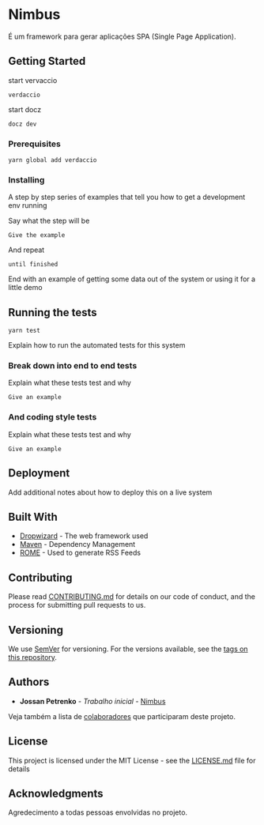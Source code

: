 # Nimbus

É um framework para gerar aplicações SPA (Single Page Application).

## Getting Started

start vervaccio
```
verdaccio
```

start docz
```
docz dev
```

### Prerequisites


```
yarn global add verdaccio
```

### Installing

A step by step series of examples that tell you how to get a development env running

Say what the step will be

```
Give the example
```

And repeat

```
until finished
```

End with an example of getting some data out of the system or using it for a little demo

## Running the tests
```
yarn test
```

Explain how to run the automated tests for this system

### Break down into end to end tests

Explain what these tests test and why

```
Give an example
```

### And coding style tests

Explain what these tests test and why

```
Give an example
```

## Deployment

Add additional notes about how to deploy this on a live system

## Built With

* [Dropwizard](http://www.dropwizard.io/1.0.2/docs/) - The web framework used
* [Maven](https://maven.apache.org/) - Dependency Management
* [ROME](https://rometools.github.io/rome/) - Used to generate RSS Feeds

## Contributing

Please read [CONTRIBUTING.md](https://gist.github.com/PurpleBooth/b24679402957c63ec426) for details on our code of conduct, and the process for submitting pull requests to us.

## Versioning

We use [SemVer](http://semver.org/) for versioning. For the versions available, see the [tags on this repository](https://github.com/your/project/tags). 

## Authors

* **Jossan Petrenko** - *Trabalho inicial* - [Nimbus](https://github.com/JossanPetrenko/spa-framework/)

Veja também a lista de  [colaboradores](https://github.com/JossanPetrenko/spa-framework/contributors) que participaram deste projeto.

## License

This project is licensed under the MIT License - see the [LICENSE.md](LICENSE.md) file for details

## Acknowledgments

Agredecimento a todas pessoas envolvidas no projeto. 

